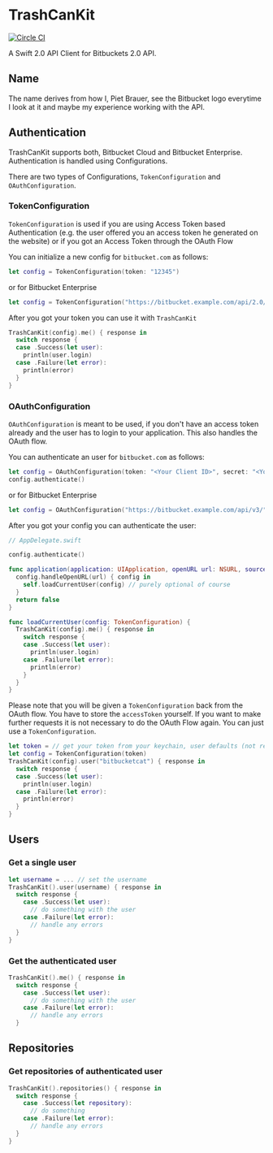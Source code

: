 # TrashCanKit

[![Circle CI](https://circleci.com/gh/nerdishbynature/TrashCanKit/tree/master.svg?style=svg)](https://circleci.com/gh/nerdishbynature/TrashCanKit/tree/master)

A Swift 2.0 API Client for Bitbuckets 2.0 API.

## Name

The name derives from how I, Piet Brauer, see the Bitbucket logo everytime I look at it and maybe my experience working with the API.

## Authentication

TrashCanKit supports both, Bitbucket Cloud and Bitbucket Enterprise.
Authentication is handled using Configurations.

There are two types of Configurations, `TokenConfiguration` and `OAuthConfiguration`.

### TokenConfiguration

`TokenConfiguration` is used if you are using Access Token based Authentication (e.g. the user
offered you an access token he generated on the website) or if you got an Access Token through
the OAuth Flow

You can initialize a new config for `bitbucket.com` as follows:

```swift
let config = TokenConfiguration(token: "12345")
```

or for Bitbucket Enterprise

```swift
let config = TokenConfiguration("https://bitbucket.example.com/api/2.0/", token: "12345")
```

After you got your token you can use it with `TrashCanKit`

```swift
TrashCanKit(config).me() { response in
  switch response {
  case .Success(let user):
    println(user.login)
  case .Failure(let error):
    println(error)
  }
}
```

### OAuthConfiguration

`OAuthConfiguration` is meant to be used, if you don't have an access token already and the
user has to login to your application. This also handles the OAuth flow.

You can authenticate an user for `bitbucket.com` as follows:

```swift
let config = OAuthConfiguration(token: "<Your Client ID>", secret: "<Your Client secret>", scopes: []) // Scopes are not supported by the API yet
config.authenticate()

```

or for Bitbucket Enterprise

```swift
let config = OAuthConfiguration("https://bitbucket.example.com/api/v3/", webURL: "https://bitbucket.example.com/", token: "<Your Client ID>", secret: "<Your Client secret>", scopes: []) // Scopes are not supported by the API yet
```

After you got your config you can authenticate the user:

```swift
// AppDelegate.swift

config.authenticate()

func application(application: UIApplication, openURL url: NSURL, sourceApplication: String?, annotation: AnyObject?) -> Bool {
  config.handleOpenURL(url) { config in
    self.loadCurrentUser(config) // purely optional of course
  }
  return false
}

func loadCurrentUser(config: TokenConfiguration) {
  TrashCanKit(config).me() { response in
    switch response {
    case .Success(let user):
      println(user.login)
    case .Failure(let error):
      println(error)
    }
  }
}
```

Please note that you will be given a `TokenConfiguration` back from the OAuth flow.
You have to store the `accessToken` yourself. If you want to make further requests it is not
necessary to do the OAuth Flow again. You can just use a `TokenConfiguration`.

```swift
let token = // get your token from your keychain, user defaults (not recommended) etc.
let config = TokenConfiguration(token)
TrashCanKit(config).user("bitbucketcat") { response in
  switch response {
  case .Success(let user):
    println(user.login)
  case .Failure(let error):
    println(error)
  }
}
```

## Users

### Get a single user

```swift
let username = ... // set the username
TrashCanKit().user(username) { response in
  switch response {
    case .Success(let user):
      // do something with the user
    case .Failure(let error):
      // handle any errors
  }
}
```

### Get the authenticated user

```swift
TrashCanKit().me() { response in
  switch response {
    case .Success(let user):
      // do something with the user
    case .Failure(let error):
      // handle any errors
  }
```

## Repositories

### Get repositories of authenticated user

```swift
TrashCanKit().repositories() { response in
  switch response {
    case .Success(let repository):
      // do something
    case .Failure(let error):
      // handle any errors
  }
}
```
